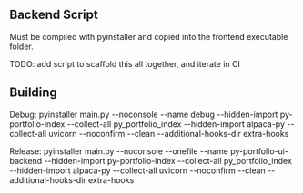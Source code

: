 ## Backend Script

Must be compiled with pyinstaller and copied into the frontend executable folder.

TODO: add script to scaffold this all together, and iterate in CI


## Building

Debug:
pyinstaller main.py  --noconsole  --name debug --hidden-import py-portfolio-index  --collect-all py_portfolio_index --hidden-import alpaca-py --collect-all uvicorn --noconfirm --clean --additional-hooks-dir extra-hooks

Release:
 pyinstaller main.py  --noconsole --onefile --name py-portfolio-ui-backend --hidden-import py-portfolio-index --collect-all py_portfolio_index  --hidden-import alpaca-py --collect-all uvicorn --noconfirm --clean --additional-hooks-dir extra-hooks